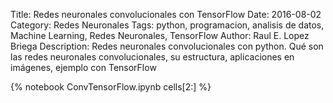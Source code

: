Title: Redes neuronales convolucionales con TensorFlow
Date: 2016-08-02
Category: Redes Neuronales
Tags: python, programacion, analisis de datos, Machine Learning, Redes Neuronales, TensorFlow
Author: Raul E. Lopez Briega
Description: Redes neuronales convolucionales con python. Qué son las redes neuronales convolucionales, su estructura, aplicaciones en imágenes, ejemplo con TensorFlow

{% notebook ConvTensorFlow.ipynb cells[2:] %}
